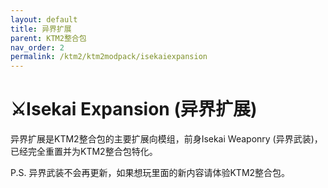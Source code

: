```yaml
---
layout: default
title: 异界扩展
parent: KTM2整合包
nav_order: 2
permalink: /ktm2/ktm2modpack/isekaiexpansion
---
```


# ⚔️Isekai Expansion (异界扩展)

异界扩展是KTM2整合包的主要扩展向模组，前身Isekai Weaponry (异界武装)，已经完全重置并为KTM2整合包特化。

P.S. 异界武装不会再更新，如果想玩里面的新内容请体验KTM2整合包。